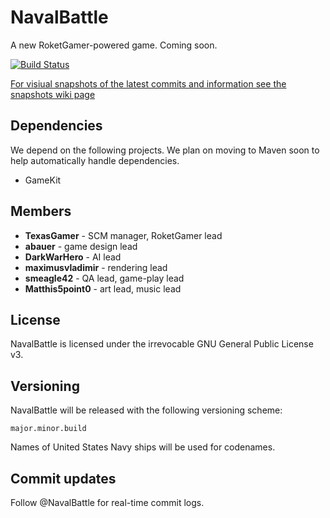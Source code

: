 NavalBattle
==========

A new RoketGamer-powered game. Coming soon.

[![Build Status](https://travis-ci.org/JPII/NavalBattle.png?branch=master)](https://travis-ci.org/JPII/NavalBattle)

[For visiual snapshots of the latest commits and information see the snapshots wiki page](https://github.com/JPII/NavalBattle/wiki/Snapshots)

## Dependencies
We depend on the following projects. We plan on moving to Maven soon to help automatically handle dependencies.
* GameKit

## Members
* **TexasGamer** - SCM manager, RoketGamer lead
* **abauer** - game design lead
* **DarkWarHero** - AI lead
* **maximusvladimir** - rendering lead
* **smeagle42** - QA lead, game-play lead
* **Matthis5point0** - art lead, music lead

## License
NavalBattle is licensed under the irrevocable GNU General Public License v3.

## Versioning
NavalBattle will be released with the following versioning scheme:
    
    major.minor.build

Names of United States Navy ships will be used for codenames.

## Commit updates
Follow @NavalBattle for real-time commit logs.
